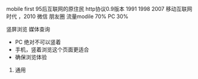 mobile first 95后互联网的原住民  http协议0.9版本 1991 1998
2007 移动互联网时代 ，2010 微信 朋友圈
流量modile 70% PC 30%

竖屏浏览 媒体查询
  - PC 绝对不可以竖着
  - 手机，竖着浏览这个页面更适合
  - 确保浏览体验

1. 通用